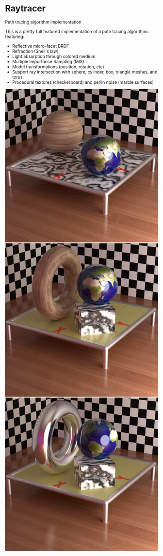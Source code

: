 # Raytracer
Path tracing algorithm implementation

This is a pretty full featured implementation of a path tracing algorithms featuring:

* Reflective micro-facet BRDF
* Refraction (Snell's law)
* Light absorption through colored medium
* Multiple Importance Sampling (MIS)
* Model transformations (position, rotation, etc)
* Support ray intersection with sphere, cylinder, box, triangle meshes, and torus
* Procedural textures (checkerboard) and perlin noise (marble surfaces)

![](Raytracing1.png)
![](Raytracing2.png)
![](Raytracing3.png)





